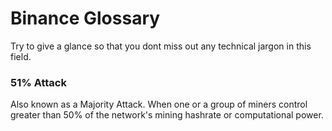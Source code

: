 # Binance Glossary
Try to give a glance so that you dont miss out any technical jargon in this field.


### 51% Attack

Also known as a Majority Attack. When one or a group of miners control greater than 50% of the network's mining hashrate or computational power.

